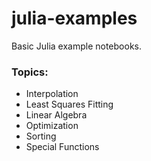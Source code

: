 # julia-examples
Basic Julia example notebooks.

### Topics:
- Interpolation
- Least Squares Fitting
- Linear Algebra
- Optimization
- Sorting
- Special Functions
